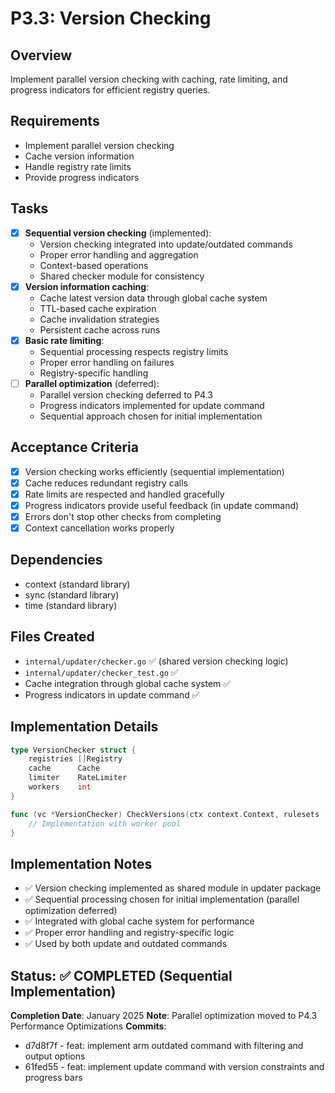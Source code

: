 # P3.3: Version Checking

## Overview
Implement parallel version checking with caching, rate limiting, and progress indicators for efficient registry queries.

## Requirements
- Implement parallel version checking
- Cache version information
- Handle registry rate limits
- Provide progress indicators

## Tasks
- [x] **Sequential version checking** (implemented):
  - Version checking integrated into update/outdated commands
  - Proper error handling and aggregation
  - Context-based operations
  - Shared checker module for consistency
- [x] **Version information caching**:
  - Cache latest version data through global cache system
  - TTL-based cache expiration
  - Cache invalidation strategies
  - Persistent cache across runs
- [x] **Basic rate limiting**:
  - Sequential processing respects registry limits
  - Proper error handling on failures
  - Registry-specific handling
- [ ] **Parallel optimization** (deferred):
  - Parallel version checking deferred to P4.3
  - Progress indicators implemented for update command
  - Sequential approach chosen for initial implementation

## Acceptance Criteria
- [x] Version checking works efficiently (sequential implementation)
- [x] Cache reduces redundant registry calls
- [x] Rate limits are respected and handled gracefully
- [x] Progress indicators provide useful feedback (in update command)
- [x] Errors don't stop other checks from completing
- [x] Context cancellation works properly

## Dependencies
- context (standard library)
- sync (standard library)
- time (standard library)

## Files Created
- `internal/updater/checker.go` ✅ (shared version checking logic)
- `internal/updater/checker_test.go` ✅
- Cache integration through global cache system ✅
- Progress indicators in update command ✅

## Implementation Details
```go
type VersionChecker struct {
    registries []Registry
    cache      Cache
    limiter    RateLimiter
    workers    int
}

func (vc *VersionChecker) CheckVersions(ctx context.Context, rulesets []string) <-chan VersionResult {
    // Implementation with worker pool
}
```

## Implementation Notes
- ✅ Version checking implemented as shared module in updater package
- ✅ Sequential processing chosen for initial implementation (parallel optimization deferred)
- ✅ Integrated with global cache system for performance
- ✅ Proper error handling and registry-specific logic
- ✅ Used by both update and outdated commands

## Status: ✅ COMPLETED (Sequential Implementation)
**Completion Date**: January 2025
**Note**: Parallel optimization moved to P4.3 Performance Optimizations
**Commits**:
- d7d8f7f - feat: implement arm outdated command with filtering and output options
- 61fed55 - feat: implement update command with version constraints and progress bars
